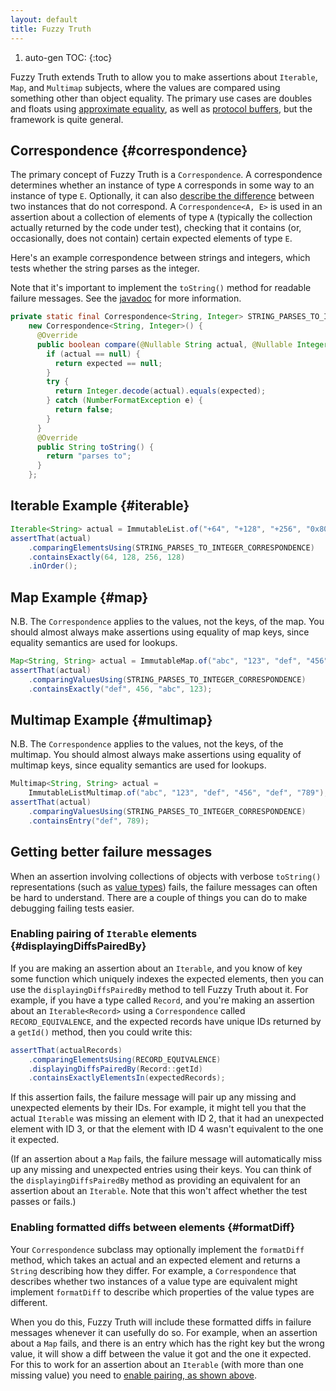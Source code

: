 ```yaml
---
layout: default
title: Fuzzy Truth
---
```


1. auto-gen TOC:
{:toc}

Fuzzy Truth extends Truth to allow you to make assertions about `Iterable`,
`Map`, and `Multimap` subjects, where the values are compared using something
other than object equality. The primary use cases are doubles and floats using
[approximate equality](floating_point), as well as [protocol buffers], but the
framework is quite general.

## Correspondence {#correspondence}

The primary concept of Fuzzy Truth is a `Correspondence`. A correspondence
determines whether an instance of type `A` corresponds in some way to an
instance of type `E`. Optionally, it can also [describe the
difference](#formatDiff) between two instances that do not correspond. A
`Correspondence<A, E>` is used in an assertion about a collection of elements of
type `A` (typically the collection actually returned by the code under test),
checking that it contains (or, occasionally, does not contain) certain expected
elements of type `E`.

Here's an example correspondence between strings and integers, which tests
whether the string parses as the integer.

Note that it's important to implement the `toString()` method for readable
failure messages. See the [javadoc][correspondence-tostring] for more
information.

```java
private static final Correspondence<String, Integer> STRING_PARSES_TO_INTEGER_CORRESPONDENCE =
    new Correspondence<String, Integer>() {
      @Override
      public boolean compare(@Nullable String actual, @Nullable Integer expected) {
        if (actual == null) {
          return expected == null;
        }
        try {
          return Integer.decode(actual).equals(expected);
        } catch (NumberFormatException e) {
          return false;
        }
      }
      @Override
      public String toString() {
        return "parses to";
      }
    };
```


## Iterable Example {#iterable}

```java
Iterable<String> actual = ImmutableList.of("+64", "+128", "+256", "0x80");
assertThat(actual)
    .comparingElementsUsing(STRING_PARSES_TO_INTEGER_CORRESPONDENCE)
    .containsExactly(64, 128, 256, 128)
    .inOrder();
```

## Map Example {#map}

N.B. The `Correspondence` applies to the values, not the keys, of the map. You
should almost always make assertions using equality of map keys, since equality
semantics are used for lookups.

```java
Map<String, String> actual = ImmutableMap.of("abc", "123", "def", "456");
assertThat(actual)
    .comparingValuesUsing(STRING_PARSES_TO_INTEGER_CORRESPONDENCE)
    .containsExactly("def", 456, "abc", 123);
```

## Multimap Example {#multimap}

N.B. The `Correspondence` applies to the values, not the keys, of the multimap.
You should almost always make assertions using equality of multimap keys, since
equality semantics are used for lookups.

```java
Multimap<String, String> actual =
    ImmutableListMultimap.of("abc", "123", "def", "456", "def", "789");
assertThat(actual)
    .comparingValuesUsing(STRING_PARSES_TO_INTEGER_CORRESPONDENCE)
    .containsEntry("def", 789);
```

## Getting better failure messages

When an assertion involving collections of objects with verbose `toString()`
representations (such as [value types]) fails, the failure messages can often be
hard to understand. There are a couple of things you can do to make debugging
failing tests easier.

### Enabling pairing of `Iterable` elements {#displayingDiffsPairedBy}

If you are making an assertion about an `Iterable`, and you know of key some
function which uniquely indexes the expected elements, then you can use the
`displayingDiffsPairedBy` method to tell Fuzzy Truth about it. For example, if
you have a type called `Record`, and you're making an assertion about an
`Iterable<Record>` using a `Correspondence` called `RECORD_EQUIVALENCE`, and the
expected records have unique IDs returned by a `getId()` method, then you could
write this:

```java
assertThat(actualRecords)
    .comparingElementsUsing(RECORD_EQUIVALENCE)
    .displayingDiffsPairedBy(Record::getId)
    .containsExactlyElementsIn(expectedRecords);
```

If this assertion fails, the failure message will pair up any missing and
unexpected elements by their IDs. For example, it might tell you that the actual
`Iterable` was missing an element with ID 2, that it had an unexpected element
with ID 3, or that the element with ID 4 wasn't equivalent to the one it
expected.

(If an assertion about a `Map` fails, the failure message will automatically
miss up any missing and unexpected entries using their keys. You can think of
the `displayingDiffsPairedBy` method as providing an equivalent for an assertion
about an `Iterable`. Note that this won't affect whether the test passes or
fails.)

### Enabling formatted diffs between elements {#formatDiff}

Your `Correspondence` subclass may optionally implement the `formatDiff` method,
which takes an actual and an expected element and returns a `String` describing
how they differ. For example, a `Correspondence` that describes whether two
instances of a value type are equivalent might implement `formatDiff` to
describe which properties of the value types are different.

When you do this, Fuzzy Truth will include these formatted diffs in failure
messages whenever it can usefully do so. For example, when an assertion about a
`Map` fails, and there is an entry which has the right key but the wrong value,
it will show a diff between the value it got and the one it expected. For this
to work for an assertion about an `Iterable` (with more than one missing value)
you need to [enable pairing, as shown above](#displayingDiffsPairedBy).


[protocol buffers]: https://developers.google.com/protocol-buffers/
[correspondence-tostring]: http://google.github.io/truth/api/latest/com/google/common/truth/Correspondence.html#toString()
[value types]: https://github.com/google/auto/blob/master/value/userguide/index.md

